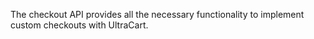 The checkout API provides all the necessary functionality to implement custom checkouts with UltraCart.